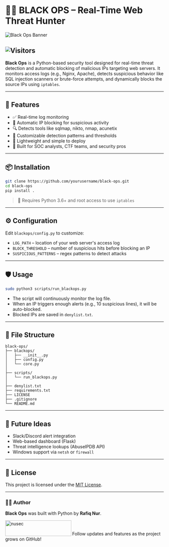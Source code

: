 # 🕵️‍♂️ BLACK OPS – Real-Time Web Threat Hunter

![Black Ops Banner](https://i.postimg.cc/bYbRT5Fp/A-banner-image-for-a-cybersecurity-tool-named-Bla.png) 
## ![Visitors](https://visitor-badge.laobi.icu/badge?page_id=rafiqnur007.black-ops) 


**Black Ops** is a Python-based security tool designed for real-time threat detection and automatic blocking of malicious IPs targeting web servers. It monitors access logs (e.g., Nginx, Apache), detects suspicious behavior like SQL injection scanners or brute-force attempts, and dynamically blocks the source IPs using `iptables`.

---

## 🚀 Features

- ✅ Real-time log monitoring
- 🚫 Automatic IP blocking for suspicious activity
- 🔍 Detects tools like sqlmap, nikto, nmap, acunetix
- 🧠 Customizable detection patterns and thresholds
- 📁 Lightweight and simple to deploy
- 🔐 Built for SOC analysts, CTF teams, and security pros

---

## 📦 Installation

```bash
git clone https://github.com/yourusername/black-ops.git
cd black-ops
pip install .
```

> 🔧 Requires Python 3.6+ and root access to use `iptables`

---

## ⚙️ Configuration

Edit `blackops/config.py` to customize:
- `LOG_PATH` – location of your web server's access log
- `BLOCK_THRESHOLD` – number of suspicious hits before blocking an IP
- `SUSPICIOUS_PATTERNS` – regex patterns to detect attacks

---

## 🛡️ Usage

```bash
sudo python3 scripts/run_blackops.py
```

- The script will continuously monitor the log file.
- When an IP triggers enough alerts (e.g., 10 suspicious lines), it will be auto-blocked.
- Blocked IPs are saved in `denylist.txt`.

---

## 📂 File Structure

```
black-ops/
├── blackops/
│   ├── __init__.py
│   ├── config.py
│   └── core.py
│
├── scripts/
│   └── run_blackops.py
│
├── denylist.txt
├── requirements.txt
├── LICENSE
├── .gitignore
└── README.md
```

---

## 🧠 Future Ideas

- Slack/Discord alert integration
- Web-based dashboard (Flask)
- Threat intelligence lookups (AbuseIPDB API)
- Windows support via `netsh` or `firewall`

---

## 📜 License

This project is licensed under the [MIT License](./LICENSE).

---

### 👨‍💻 Author

**Black Ops** was built with Python by **Rafiq Nur**.
<p><a href="https://www.buymeacoffee.com/nusec"> <img align="left" src="https://cdn.buymeacoffee.com/buttons/v2/default-yellow.png" height="50" width="210" alt="nusec" /></a></p><br><br>
 Follow updates and features as the project grows on GitHub!
